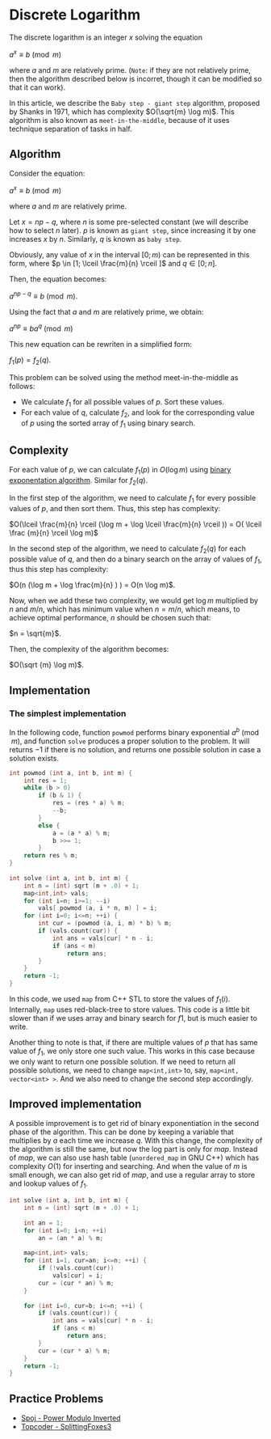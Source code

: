 <!--?title Discrete Logarithm -->

# Discrete Logarithm

The discrete logarithm is an integer $x$ solving the equation

$a^x \equiv b \pmod m$

where $a$ and $m$ are relatively prime. (`Note`: if they are not relatively prime, then the algorithm described below is incorret, though it can be modified so that it can work).

In this article, we describe the `Baby step - giant step` algorithm, proposed by Shanks in 1971, which has complexity $O(\sqrt{m} \log m)$. This algorithm is also known as `meet-in-the-middle`, because of it uses technique separation of tasks in half.

## Algorithm

Consider the equation:

$a^x \equiv b \pmod m$

where $a$ and $m$ are relatively prime.

Let $x = np - q$, where $n$ is some pre-selected constant (we will describe how to select $n$ later). $p$ is known as `giant step`, since increasing it by one increases $x$ by $n$. Similarly, $q$ is known as `baby step`.

Obviously, any value of $x$ in the interval $[0; m)$ can be represented in this form, where $p \in [1; \lceil \frac{m}{n} \rceil ]$ and $q \in [0; n]$.

Then, the equation becomes:

$a^{np - q} \equiv b \pmod m$.

Using the fact that $a$ and $m$ are relatively prime, we obtain:

$a^{np} \equiv ba^q \pmod m$

This new equation can be rewriten in a simplified form:

$f_1(p) = f_2(q)$.

This problem can be solved using the method meet-in-the-middle as follows:

* We calculate $f_1$ for all possible values of $p$. Sort these values.
* For each value of $q$, calculate $f_2$, and look for the corresponding value of $p$ using the sorted array of $f_1$ using binary search.

## Complexity

For each value of $p$, we can calculate $f_1(p)$ in $O(\log m)$ using [binary exponentation algorithm](./algebra/binary-exp.html). Similar for $f_2(q)$.

In the first step of the algorithm, we need to calculate $f_1$ for every possible values of $p$, and then sort them. Thus, this step has complexity:

$O(\lceil \frac{m}{n} \rceil (\log m + \log \lceil \frac{m}{n} \rceil )) = O( \lceil \frac {m}{n} \rceil \log m)$

In the second step of the algorithm, we need to calculate $f_2(q)$ for each possible value of $q$, and then do a binary search on the array of values of $f_1$, thus this step has complexity:

$O(n (\log m + \log \frac{m}{n} ) ) = O(n \log m)$.

Now, when we add these two complexity, we would get $\log m$ multiplied by $n$ and $m/n$, which has minimum value when $n = m/n$, which means, to achieve optimal performance, $n$ should be chosen such that:

$n = \sqrt{m}$.

Then, the complexity of the algorithm becomes:

$O(\sqrt {m} \log m)$.

## Implementation

### The simplest implementation

In the following code, function `powmod` performs binary exponential $a^b \pmod m$, and function `solve` produces a proper solution to the problem. It will returns $-1$ if there is no solution, and returns one possible solution in case a solution exists.

```cpp
int powmod (int a, int b, int m) {
	int res = 1;
	while (b > 0)
		if (b & 1) {
			res = (res * a) % m;
			--b;
		}
		else {
			a = (a * a) % m;
			b >>= 1;
		}
	return res % m;
}
 
int solve (int a, int b, int m) {
	int n = (int) sqrt (m + .0) + 1;
	map<int,int> vals;
	for (int i=n; i>=1; --i)
		vals[ powmod (a, i * n, m) ] = i;
	for (int i=0; i<=n; ++i) {
		int cur = (powmod (a, i, m) * b) % m;
		if (vals.count(cur)) {
			int ans = vals[cur] * n - i;
			if (ans < m)
				return ans;
		}
	}
	return -1;
}
```

In this code, we used `map` from C++ STL to store the values of $f_1 (i)$. Internally, `map` uses red-black-tree to store values. This code is a little bit slower than if we uses array and binary search for $f1$, but is much easier to write.

Another thing to note is that, if there are multiple values of $p$ that has same value of $f_1$, we only store one such value. This works in this case because we only want to return one possible solution. If we need to return all possible solutions, we need to change `map<int,int>` to, say, `map<int, vector<int> >`. And we also need to change the second step accordingly.

## Improved implementation

A possible improvement is to get rid of binary exponentiation in the second phase of the algorithm. This can be done by keeping a variable that multiplies by $a$ each time we increase $q$. With this change, the complexity of the algorithm is still the same, but now the log part is only for $map$. Instead of $map$, we can also use hash table (`unordered_map` in GNU C++) which has complexity $O(1)$ for inserting and searching. And when the value of $m$ is small enough, we can also get rid of $map$, and use a regular array to store and lookup values of $f_1$.

```cpp
int solve (int a, int b, int m) {
	int n = (int) sqrt (m + .0) + 1;
 
	int an = 1;
	for (int i=0; i<n; ++i)
		an = (an * a) % m;
 
	map<int,int> vals;
	for (int i=1, cur=an; i<=n; ++i) {
		if (!vals.count(cur))
			vals[cur] = i;
		cur = (cur * an) % m;
	}
 
	for (int i=0, cur=b; i<=n; ++i) {
		if (vals.count(cur)) {
			int ans = vals[cur] * n - i;
			if (ans < m)
				return ans;
		}
		cur = (cur * a) % m;
	}
	return -1;
}
```

## Practice Problems
* [Spoj - Power Modulo Inverted](http://www.spoj.com/problems/MOD/)
* [Topcoder - SplittingFoxes3](https://community.topcoder.com/stat?c=problem_statement&pm=14386&rd=16801)
